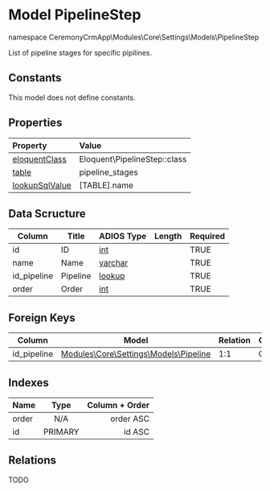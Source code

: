 # Model PipelineStep

namespace CeremonyCrmApp\Modules\Core\Settings\Models\PipelineStep

List of pipeline stages for specific pipilines.

## Constants

This model does not define constants.

## Properties

| Property                                                                                 | Value                        |
| :--------------------------------------------------------------------------------------- | :--------------------------- |
| [eloquentClass](https://docs.wai.blue/adios-framework/models/properties#eloquentClass)   | Eloquent\PipelineStep::class |
| [table](https://docs.wai.blue/adios-framework/models/properties#table)                   | pipeline_stages              |
| [lookupSqlValue](https://docs.wai.blue/adios-framework/models/properties#lookupSqlValue) | [TABLE].name                 |

## Data Scructure

| Column      | Title    | ADIOS Type                                                                 | Length | Required |
| ----------- | -------- | -------------------------------------------------------------------------- | ------ | -------- |
| id          | ID       | [int](https://docs.wai.blue/adios-framework/models/attributes#int)         |        | TRUE     |
| name        | Name     | [varchar](https://docs.wai.blue/adios-framework/models/attributes#varchar) |        | TRUE     |
| id_pipeline | Pipeline | [lookup](https://docs.wai.blue/adios-framework/models/attributes#lookup)   |        | TRUE     |
| order       | Order    | [int](https://docs.wai.blue/adios-framework/models/attributes#int)         |        | TRUE     |

## Foreign Keys

| Column      | Model                                                | Relation | OnUpdate | OnDelete |
| ----------- | ---------------------------------------------------- | -------- | -------- | -------- |
| id_pipeline | [Modules\Core\Settings\Models\Pipeline](pipeline.md) | 1:1      | Cascade  | Cascade  |

## Indexes

| Name  |  Type   | Column + Order |
| :---- | :-----: | -------------: |
| order |   N/A   |      order ASC |
| id    | PRIMARY |         id ASC |

## Relations

TODO
